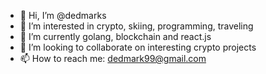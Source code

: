 - 👋 Hi, I’m @dedmarks
- 👀 I’m interested in crypto, skiing, programming, traveling
- 🌱 I’m currently golang, blockchain and react.js
- 💞️ I’m looking to collaborate on interesting crypto projects
- 📫 How to reach me: dedmark99@gmail.com

<!---
dedmarks/dedmarks is a ✨ special ✨ repository because its `README.md` (this file) appears on your GitHub profile.
You can click the Preview link to take a look at your changes.
--->
